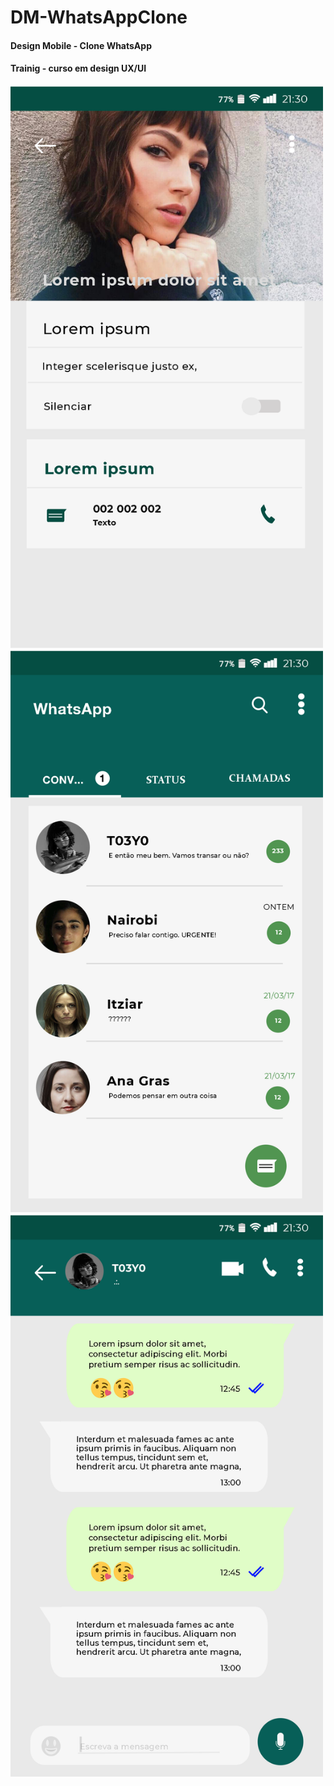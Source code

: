 # DM-WhatsAppClone

#### Design Mobile - Clone WhatsApp
#### Trainig - curso em design UX/UI

<img src="https://raw.githubusercontent.com/EuFreela/DM-WhatsAppClone/master/Tela-3.png" width="500" height="900"><br>
<img src="https://raw.githubusercontent.com/EuFreela/DM-WhatsAppClone/master/Tela-11.png" width="500" height="900"><br>
<img src="https://raw.githubusercontent.com/EuFreela/DM-WhatsAppClone/master/Tela-22.png" width="500" height="900">
